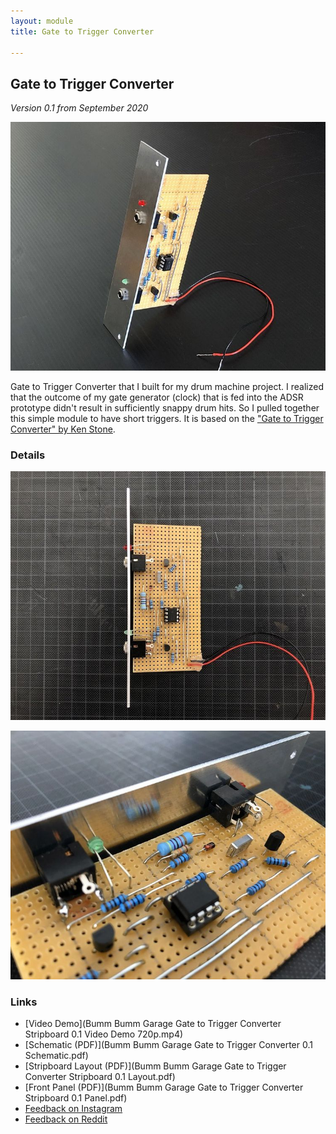 ```yaml
---
layout: module
title: Gate to Trigger Converter

---
```


## Gate to Trigger Converter

*Version 0.1 from September 2020*

![](120194220_674661776766592_1671963204764866363_n.jpg)

Gate to Trigger Converter that I built for my drum machine project. I realized that the outcome of my gate generator (clock) that is fed into the ADSR prototype didn't result in sufficiently snappy drum hits. So I pulled together this simple module to have short triggers. It is based on the ["Gate to Trigger Converter" by Ken Stone](https://www.elby-designs.com/webtek/cgs/cgs24/cgs24_gatetotrigger.html).

### Details

![](120218596_614608842751225_1282885422511594174_n.jpg)

![](120203687_777301726423458_8880101912530278949_n.jpg)

### Links

* [Video Demo](Bumm Bumm Garage Gate to Trigger Converter Stripboard 0.1 Video Demo 720p.mp4)
* [Schematic (PDF)](Bumm Bumm Garage Gate to Trigger Converter 0.1 Schematic.pdf)
* [Stripboard Layout (PDF)](Bumm Bumm Garage Gate to Trigger Converter Stripboard 0.1 Layout.pdf)
* [Front Panel (PDF)](Bumm Bumm Garage Gate to Trigger Converter Stripboard 0.1 Panel.pdf)
* [Feedback on Instagram](https://www.instagram.com/p/CFrUifjhRo_/)
* [Feedback on Reddit](https://www.reddit.com/r/synthdiy/comments/j19mxy/gate_to_trigger_converter/)